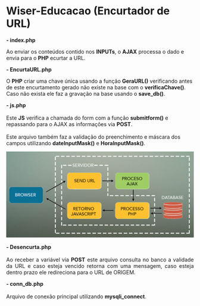# Wiser-Educacao (Encurtador de URL)

<b>- index.php</b>
  <p>Ao enviar os conteúdos contido nos <b>INPUTs</b>, o <b>AJAX</b> processa o dado e envia para o <b>PHP</b> ecurtar a URL.	
  </p>

  <b>- EncurtaURL.php</b>			
  <p>O <b>PHP</b> criar uma chave única usando a função <b>GeraURL()</b> verificando antes de este encurtamento gerado não existe na base com o <b>verificaChave()</b>.
  <br>Caso não exista ele faz a gravação na base usando o <b>save_db()</b>.</p>

  <b>- js.php</b>			
  <br>Este <b>JS</b> verifica a chamada do form com a função <b>submitform()</b> e repassando para o AJAX as informações via <b>POST</b>.							
  <br>Este arquivo também faz a validação do preenchimento e máscara dos campos utilizando <b>dateInputMask()</b> e <b>HoraInputMask()</b>.
  </p>	

</div>
<div class="6u$ 12u$(medium) important(medium)" style="text-align: justify;">
  <span class="image fit"><img src="images/process.jpg" alt="" /></span>

  <b>- Desencurta.php</b>			
  <br>Ao receber a variável via <b>POST</b> este arquivo consulta no banco a validade da URL e caso esteja vencido retorna com uma mensagem, caso esteja dentro prazo ele redireciona para o URL de ORIGEM.							
  </p>

  <b>- conn_db.php</b>			
  <br>Arquivo de conexão principal utilizando <b>mysqli_connect</b>.
  </p>	
